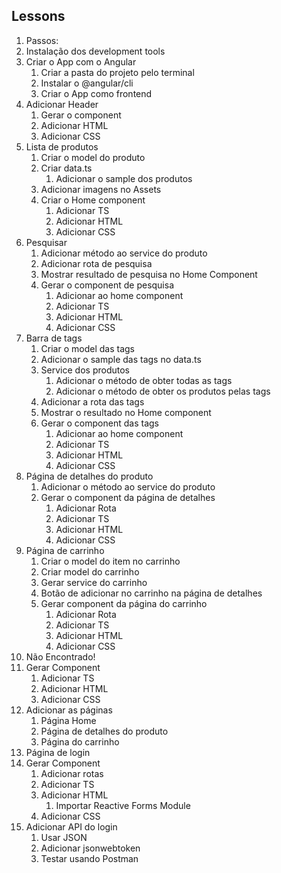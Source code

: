 ## Lessons
1. Passos:
2. Instalação dos development tools
3. Criar o App com o Angular
   1. Criar a pasta do projeto pelo terminal
   2. Instalar o @angular/cli
   3. Criar o App como frontend
4. Adicionar Header
   1. Gerar o component
   2. Adicionar HTML
   3. Adicionar CSS
5. Lista de produtos
   1. Criar o model do produto
   2. Criar data.ts
      1. Adicionar o sample dos produtos
   3. Adicionar imagens no Assets
   4. Criar o Home component
      1. Adicionar TS
      2. Adicionar HTML
      3. Adicionar CSS
6. Pesquisar
   1. Adicionar método ao service do produto
   2. Adicionar rota de pesquisa
   3. Mostrar resultado de pesquisa no Home Component
   4. Gerar o component de pesquisa
      1. Adicionar ao home component
      2. Adicionar TS
      3. Adicionar HTML
      4. Adicionar CSS
7. Barra de tags
   1. Criar o model das tags
   2. Adicionar o sample das tags no data.ts 
   3. Service dos produtos
      1. Adicionar o método de obter todas as tags
      2. Adicionar o método de obter os produtos pelas tags
   4. Adicionar a rota das tags
   5. Mostrar o resultado no Home component
   6. Gerar o component das tags
      1. Adicionar ao home component
      2. Adicionar TS
      3. Adicionar HTML
      4. Adicionar CSS
8. Página de detalhes do produto
   1. Adicionar o método ao service do produto
   2. Gerar o component da página de detalhes
      1. Adicionar Rota
      2. Adicionar TS
      3. Adicionar HTML
      4. Adicionar CSS
9. Página de carrinho
   1. Criar o model do item no carrinho
   2. Criar model do carrinho
   3. Gerar service do carrinho
   4. Botão de adicionar no carrinho na página de detalhes
   5. Gerar component da página do carrinho
      1. Adicionar Rota
      2. Adicionar TS
      3. Adicionar HTML
      4. Adicionar CSS
10. Não Encontrado!
   1. Gerar Component
      1. Adicionar TS
      2. Adicionar HTML
      3. Adicionar CSS
   2. Adicionar as páginas
      1. Página Home
      2. Página de detalhes do produto
      3. Página do carrinho
11. Página de login
   1. Gerar Component
      1. Adicionar rotas
      2. Adicionar TS
      3. Adicionar HTML
         1. Importar Reactive Forms Module
      4. Adicionar CSS
   2. Adicionar API do login
      1. Usar JSON
      2. Adicionar jsonwebtoken
      3. Testar usando Postman